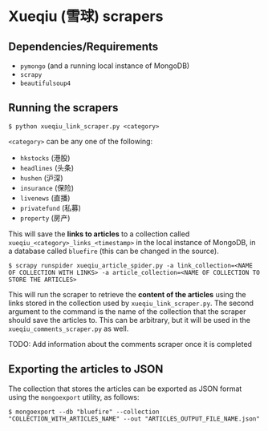 # Xueqiu (雪球) scrapers

## Dependencies/Requirements
* `pymongo` (and a running local instance of MongoDB)
* `scrapy`
* `beautifulsoup4`

## Running the scrapers
```
$ python xueqiu_link_scraper.py <category>
```

`<category>` can be any one of the following: 
  * `hkstocks` (港股)
  * `headlines` (头条)
  * `hushen` (沪深)
  * `insurance` (保险)
  * `livenews` (直播)
  * `privatefund` (私募)
  * `property` (房产)

This will save the **links to articles** to a collection called `xueqiu_<category>_links_<timestamp>` in the local instance of MongoDB, in a database called `bluefire` (this can be changed in the source).

```
$ scrapy runspider xueqiu_article_spider.py -a link_collection=<NAME OF COLLECTION WITH LINKS> -a article_collection=<NAME OF COLLECTION TO STORE THE ARTICLES>
```

This will run the scraper to retrieve the **content of the articles** using the links stored in the collection used by `xueqiu_link_scraper.py`. The second argument to the command is the name of the collection that the scraper should save the articles to. This can be arbitrary, but it will be used in the `xueqiu_comments_scraper.py` as well.

TODO: Add information about the comments scraper once it is completed

## Exporting the articles to JSON

The collection that stores the articles can be exported as JSON format using the `mongoexport` utility, as follows:

```
$ mongoexport --db "bluefire" --collection "COLLECTION_WITH_ARTICLES_NAME" --out "ARTICLES_OUTPUT_FILE_NAME.json"
```
